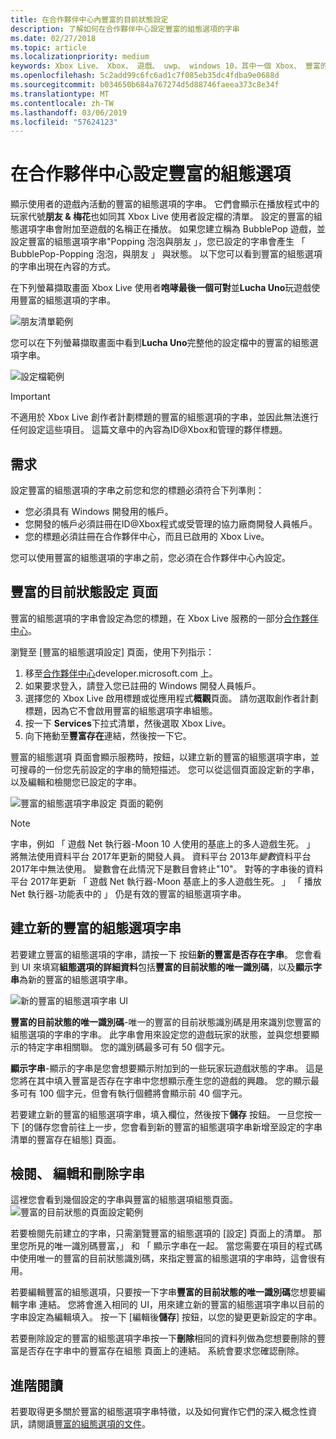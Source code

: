 ```yaml
---
title: 在合作夥伴中心內豐富的目前狀態設定
description: 了解如何在合作夥伴中心設定豐富的組態選項的字串
ms.date: 02/27/2018
ms.topic: article
ms.localizationpriority: medium
keywords: Xbox Live、 Xbox、 遊戲、 uwp、 windows 10，其中一個 Xbox、 豐富的組態選項的字串，合作夥伴中心
ms.openlocfilehash: 5c2add99c6fc6ad1c7f085eb35dc4fdba9e0688d
ms.sourcegitcommit: b034650b684a767274d5d88746faeea373c8e34f
ms.translationtype: MT
ms.contentlocale: zh-TW
ms.lasthandoff: 03/06/2019
ms.locfileid: "57624123"
---
```

# <a name="configure-rich-presence-in-partner-center"></a>在合作夥伴中心設定豐富的組態選項

顯示使用者的遊戲內活動的豐富的組態選項的字串。 它們會顯示在播放程式中的玩家代號**朋友 & 梅花**也如同其 Xbox Live 使用者設定檔的清單。 設定的豐富的組態選項字串會附加至遊戲的名稱正在播放。 如果您建立稱為 BubblePop 遊戲，並設定豐富的組態選項字串"Popping 泡泡與朋友 」，您已設定的字串會產生 「 BubblePop-Popping 泡泡，與朋友 」 與狀態。 以下您可以看到豐富的組態選項的字串出現在內容的方式。

在下列螢幕擷取畫面 Xbox Live 使用者**咆哮最後一個可對**並**Lucha Uno**玩遊戲使用豐富的組態選項的字串。

![朋友清單範例](../../images/rich_presence/RichPresence_FriendsList_Screen.jpg)

您可以在下列螢幕擷取畫面中看到**Lucha Uno**完整他的設定檔中的豐富的組態選項字串。

![設定檔範例](../../images/rich_presence/RichPresence_Config_ProfileScreen.jpg)

> [!IMPORTANT]
> 不適用於 Xbox Live 創作者計劃標題的豐富的組態選項的字串，並因此無法進行任何設定這些項目。 這篇文章中的內容為ID@Xbox和管理的夥伴標題。

## <a name="requirements"></a>需求

設定豐富的組態選項的字串之前您和您的標題必須符合下列準則：

- 您必須具有 Windows 開發用的帳戶。
- 您開發的帳戶必須註冊在ID@Xbox程式或受管理的協力廠商開發人員帳戶。
- 您的標題必須註冊在合作夥伴中心，而且已啟用的 Xbox Live。

您可以使用豐富的組態選項的字串之前，您必須在合作夥伴中心內設定。

## <a name="rich-presence-configuration-page"></a>豐富的目前狀態設定 頁面

豐富的組態選項的字串會設定為您的標題，在 Xbox Live 服務的一部分[合作夥伴中心](https://partner.microsoft.com/dashboard)。

瀏覽至 [豐富的組態選項設定] 頁面，使用下列指示：

1. 移至[合作夥伴中心](https://partner.microsoft.com/dashboard)developer.microsoft.com 上。
2. 如果要求登入，請登入您已註冊的 Windows 開發人員帳戶。
3. 選擇您的 Xbox Live 啟用標題或從應用程式**概觀**頁面。 請勿選取創作者計劃標題，因為它不會啟用豐富的組態選項字串組態。
4. 按一下  **Services**下拉式清單，然後選取 Xbox Live。
5. 向下捲動至**豐富存在**連結，然後按一下它。

豐富的組態選項 頁面會顯示服務時，按鈕，以建立新的豐富的組態選項字串，並可搜尋的一份您先前設定的字串的簡短描述。 您可以從這個頁面設定新的字串，以及編輯和檢閱您已設定的字串。

![豐富的組態選項字串設定 頁面的範例](../../images/rich_presence/RichPresence_ConfigPage_New.JPG)

> [!NOTE]
> 字串，例如 「 遊戲 Net 執行器-Moon 10 人使用的基底上的多人遊戲生死。 」 將無法使用資料平台 2017年更新的開發人員。 資料平台 2013年*變數*資料平台 2017年中無法使用。 變數會在此情況下是數目會終止"10"。 對等的字串後的資料平台 2017年更新 「 遊戲 Net 執行器-Moon 基底上的多人遊戲生死。 」 「 播放 Net 執行器-功能表中的 」 仍是有效的豐富的組態選項字串。

## <a name="create-a-new-rich-presence-string"></a>建立新的豐富的組態選項字串

若要建立豐富的組態選項的字串，請按一下  按鈕**新的豐富是否存在字串**。 您會看到 UI 來填寫**組態選項的詳細資料**包括**豐富的目前狀態的唯一識別碼**，以及**顯示字串**為新的豐富的組態選項字串。

![新的豐富的組態選項字串 UI](../../images/rich_presence/RichPresence_Config_NewString.JPG)

**豐富的目前狀態的唯一識別碼**-唯一的豐富的目前狀態識別碼是用來識別您豐富的組態選項的字串的字串。 此字串會用來設定您的遊戲玩家的狀態，並與您想要顯示的特定字串相關聯。 您的識別碼最多可有 50 個字元。

**顯示字串**-顯示的字串是您會想要顯示附加到的一些玩家玩遊戲狀態的字串。 這是您將在其中填入豐富是否存在字串中您想顯示產生您的遊戲的興趣。 您的顯示最多可有 100 個字元，但會有執行個體將會顯示前 40 個字元。

若要建立新的豐富的組態選項字串，填入欄位，然後按下**儲存** 按鈕。
一旦您按一下 [的儲存您會前往上一步，您會看到新的豐富的組態選項字串新增至設定的字串清單的豐富存在組態] 頁面。

## <a name="review-edit-and-delete-strings"></a>檢閱、 編輯和刪除字串

這裡您會看到幾個設定的字串與豐富的組態選項組態頁面。
![豐富的目前狀態的頁面設定範例](../../images/rich_presence/RichPresence_ConfigPage_Configured.JPG)

若要檢閱先前建立的字串，只需瀏覽豐富的組態選項的 [設定] 頁面上的清單。 那里您所見的唯一識別碼豐富，」 和 「 顯示字串在一起。 當您需要在項目的程式碼中使用唯一的豐富的目前狀態識別碼，來指定豐富的組態選項的字串時，這會很有用。

若要編輯豐富的組態選項，只要按一下字串**豐富的目前狀態的唯一識別碼**您想要編輯字串 連結。 您將會進入相同的 UI，用來建立新的豐富的組態選項字串以目前的字串設定為編輯填入。 按一下 [編輯後**儲存**] 按鈕，以您的變更更新設定的字串。

若要刪除設定的豐富的組態選項字串按一下**刪除**相同的資料列做為您想要刪除的豐富是否存在字串中的豐富存在組態 頁面上的連結。 系統會要求您確認刪除。

## <a name="further-reading"></a>進階閱讀

若要取得更多關於豐富的組態選項字串特徵，以及如何實作它們的深入概念性資訊，請閱讀[豐富的組態選項的文件](https://docs.microsoft.com/en-us/windows/uwp/xbox-live/social-platform/rich-presence-strings/rich-presence-strings-overview)。